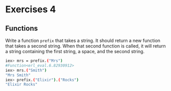 # Exercises 4

## Functions


Write a function ```prefix``` that takes a string. It should return a new function that takes a second string. When that second function is called, it will return a string containing the first string, a space, and the second string.

```bash
iex> mrs = prefix.("Mrs")
#Function<erl_eval.6.82930912>
iex> mrs.("Smith")
"Mrs Smith"
iex> prefix.("Elixir").("Rocks")
"Elixir Rocks"
```
